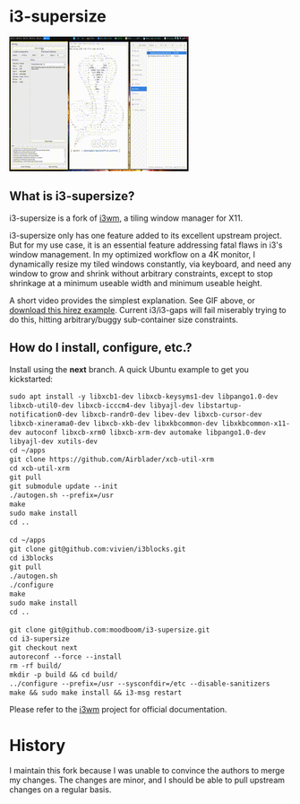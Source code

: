 # i3-supersize

![](https://github.com/moodboom/i3-supersize/raw/next/docs/i3-supersize.gif)

## What is i3-supersize?

i3-supersize is a fork of [i3wm](https://www.i3wm.org), a tiling window manager for X11.

i3-supersize only has one feature added to its excellent upstream project.  But for my use case, it is an essential feature addressing fatal flaws in i3's window management.  In my optimized workflow on a 4K monitor, I dynamically resize my tiled windows constantly, via keyboard, and need any window to grow and shrink without arbitrary constraints, except to stop shrinkage at a minimum useable width and minimum useable height.

A short video provides the simplest explanation.  See GIF above, or [download this hirez example](https://github.com/moodboom/i3-supersize/raw/next/docs/i3-supersize.mp4).  Current i3/i3-gaps will fail miserably trying to do this, hitting arbitrary/buggy sub-container size constraints.

## How do I install, configure, etc.?

Install using the **next** branch.  A quick Ubuntu example to get you kickstarted:

```
sudo apt install -y libxcb1-dev libxcb-keysyms1-dev libpango1.0-dev libxcb-util0-dev libxcb-icccm4-dev libyajl-dev libstartup-notification0-dev libxcb-randr0-dev libev-dev libxcb-cursor-dev libxcb-xinerama0-dev libxcb-xkb-dev libxkbcommon-dev libxkbcommon-x11-dev autoconf libxcb-xrm0 libxcb-xrm-dev automake libpango1.0-dev libyajl-dev xutils-dev
cd ~/apps
git clone https://github.com/Airblader/xcb-util-xrm
cd xcb-util-xrm
git pull
git submodule update --init
./autogen.sh --prefix=/usr
make
sudo make install
cd ..

cd ~/apps
git clone git@github.com:vivien/i3blocks.git
cd i3blocks
git pull
./autogen.sh
./configure
make
sudo make install
cd ..

git clone git@github.com:moodboom/i3-supersize.git
cd i3-supersize
git checkout next
autoreconf --force --install
rm -rf build/
mkdir -p build && cd build/
../configure --prefix=/usr --sysconfdir=/etc --disable-sanitizers
make && sudo make install && i3-msg restart
```

Please refer to the [i3wm](https://www.i3wm.org) project for official documentation.

# History

I maintain this fork because I was unable to convince the authors to merge my changes.  The changes are minor, and I should be able to pull upstream changes on a regular basis.
